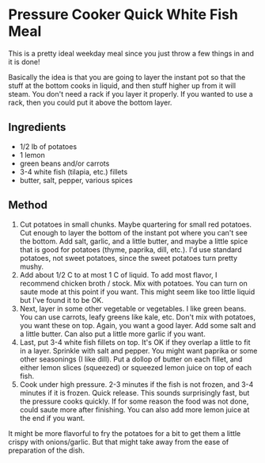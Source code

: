 # Pressure Cooker Quick White Fish Meal

This is a pretty ideal weekday meal since you just throw a few things in and it is done!

Basically the idea is that you are going to layer the instant pot so that the stuff at the bottom cooks in liquid, and then stuff higher up from it will steam. You don't need a rack if you layer it properly. If you wanted to use a rack, then you could put it above the bottom layer.

## Ingredients

 - 1/2 lb of potatoes
 - 1 lemon
 - green beans and/or carrots
 - 3-4 white fish (tilapia, etc.) fillets
 - butter, salt, pepper, various spices

## Method

1. Cut potatoes in small chunks. Maybe quartering for small red potatoes. Cut enough to layer the bottom of the instant pot where you can't see the bottom. Add salt, garlic, and a little butter, and maybe a little spice that is good for potatoes (thyme, paprika, dill, etc.). I'd use standard potatoes, not sweet potatoes, since the sweet potatoes turn pretty mushy.
2. Add about 1/2 C to at most 1 C of liquid. To add most flavor, I recommend chicken broth / stock. Mix with potatoes. You can turn on saute mode at this point if you want. This might seem like too little liquid but I've found it to be OK.
3. Next, layer in some other vegetable or vegetables. I like green beans. You can use carrots, leafy greens like kale, etc. Don't mix with potatoes, you want these on top. Again, you want a good layer. Add some salt and a little butter. Can also put a little more garlic if you want.
4. Last, put 3-4 white fish fillets on top. It's OK if they overlap a little to fit in a layer. Sprinkle with salt and pepper. You might want paprika or some other seasonings (I like dill). Put a dollop of butter on each fillet, and either lemon slices (squeezed) or squeezed lemon juice on top of each fish.
5. Cook under high pressure. 2-3 minutes if the fish is not frozen, and 3-4 minutes if it is frozen. Quick release. This sounds surprisingly fast, but the pressure cooks quickly. If for some reason the food was not done, could saute more after finishing. You can also add more lemon juice at the end if you want.

It might be more flavorful to fry the potatoes for a bit to get them a little crispy with onions/garlic. But that might take away from the ease of preparation of the dish.
